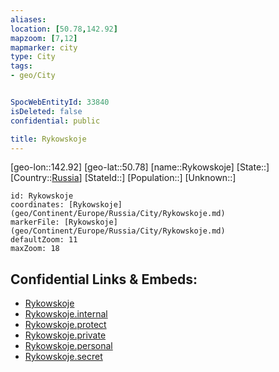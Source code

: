 ```yaml
---
aliases: 
location: [50.78,142.92]
mapzoom: [7,12] 
mapmarker: city 
type: City
tags:
- geo/City


SpocWebEntityId: 33840
isDeleted: false
confidential: public

title: Rykowskoje
---
```

[geo-lon::142.92]
[geo-lat::50.78]
[name::Rykowskoje]
[State::]
[Country::[Russia](geo/Continent/Europe/Russia.md)]
[StateId::]
[Population::]
[Unknown::]


```leaflet
id: Rykowskoje
coordinates: [Rykowskoje](geo/Continent/Europe/Russia/City/Rykowskoje.md)
markerFile: [Rykowskoje](geo/Continent/Europe/Russia/City/Rykowskoje.md)
defaultZoom: 11 
maxZoom: 18
```


## Confidential Links & Embeds: 
- [Rykowskoje](../../../../../../_public/geo/Continent/Europe/Russia/City/Rykowskoje.md) 
- [Rykowskoje.internal](../../../../../../_internal/geo/Continent/Europe/Russia/City/Rykowskoje.internal.md) 
- [Rykowskoje.protect](../../../../../../_protect/geo/Continent/Europe/Russia/City/Rykowskoje.protect.md) 
- [Rykowskoje.private](../../../../../../_private/geo/Continent/Europe/Russia/City/Rykowskoje.private.md) 
- [Rykowskoje.personal](../../../../../../_personal/geo/Continent/Europe/Russia/City/Rykowskoje.personal.md) 
- [Rykowskoje.secret](../../../../../../_secret/geo/Continent/Europe/Russia/City/Rykowskoje.secret.md) 
